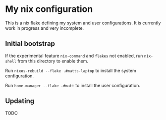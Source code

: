 # My nix configuration

This is a nix flake defining my system and user configurations. It is currently work in progress and very incomplete.

## Initial bootstrap

If the experimental feature `nix-command` and `flakes` not enabled, run `nix-shell` from this directory to enable them.

Run `nixos-rebuild --flake .#matts-laptop` to install the system configuration.

Run `home-manager --flake .#matt` to install the user configuration.

## Updating

TODO
